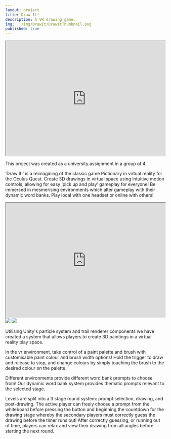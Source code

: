 ```yaml
---
layout: project
title: Draw It!
description: A VR drawing game.
img: ../img/DrawIt/DrawItThumbnail.png 
published: true
---
```

<p align="center"><iframe src="https://www.youtube.com/embed/LCaSdR38KLg" width = "700" height="361" style="max-width:100%" data-external="1"></iframe>

This project was created as a university assignment in a group of 4.
   
‘Draw It!’ is a reimagining of the classic game Pictionary in virtual reality for the Oculus Quest. Create 3D drawings in virtual space using intuitive motion controls, allowing for easy ‘pick up and play’ gameplay for everyone! Be immersed in mesmerising environments which alter gameplay with their dynamic word banks. Play local with one headset or online with others!
     
<div class="owl-carousel owl-theme">
	<iframe src="https://www.youtube.com/embed/LCaSdR38KLg" width = "700" height="361" style="max-width:100%" data-external="1"></iframe>
	<a href="{{ site.baseurl }}/img/DrawIt/2-flower.png" target="_blank"><img src="{{ site.baseurl }}/img/DrawIt/2-flower.png" /></a>
	<a href="{{ site.baseurl }}/img/DrawIt/3-fire.png" target="_blank"><img src="{{ site.baseurl }}/img/DrawIt/3-fire.png" /></a>
</div>   

Utilising Unity's particle system and trail renderer components we have created a system that allows players to create 3D paintings in a virtual reality play space.

In the vr environment, take control of a paint palette and brush with customisable paint colour and brush width options! Hold the trigger to draw and release to stop, and change colours by simply touching the brush to the desired colour on the palette.

Different environments provide different word bank prompts to choose from! Our dynamic word bank system provides thematic prompts relevant to the selected stage.

Levels are split into a 3 stage round system: prompt selection, drawing, and post-drawing. The active player can freely choose a prompt from the whiteboard before pressing the button and beginning the countdown for the drawing stage whereby the secondary players must correctly guess the drawing before the timer runs out! After correctly guessing, or running out of time, players can relax and view their drawing from all angles before starting the next round.